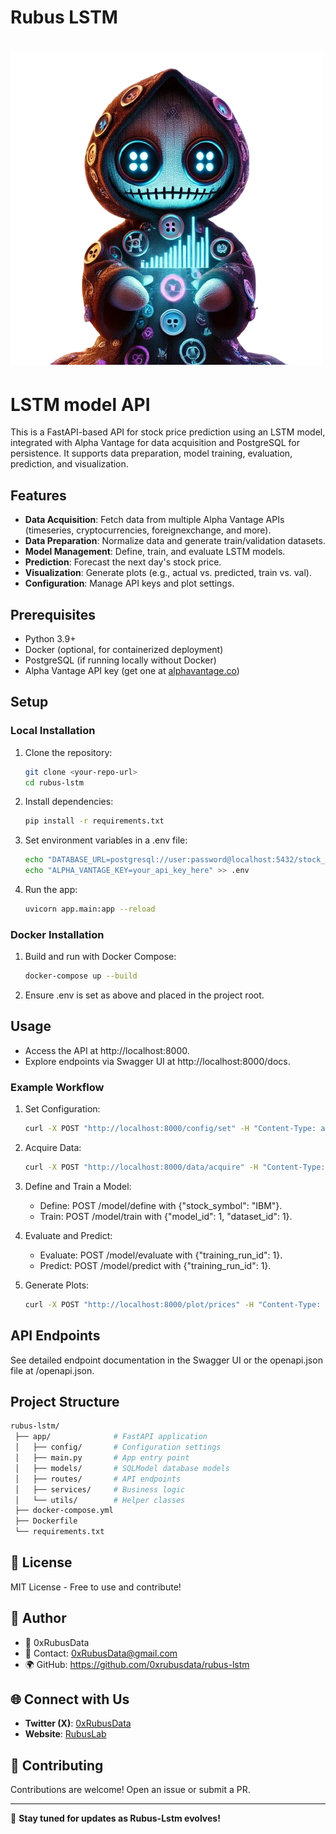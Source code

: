 # Rubus LSTM

# ![0xRubusLstm](./public/agents/0xRubusLstm.png)

# LSTM model API

This is a FastAPI-based API for stock price prediction using an LSTM model, integrated with Alpha Vantage for data acquisition and PostgreSQL for persistence. It supports data preparation, model training, evaluation, prediction, and visualization.

## Features
- **Data Acquisition**: Fetch data from multiple Alpha Vantage APIs (timeseries, cryptocurrencies, foreignexchange, and more).
- **Data Preparation**: Normalize data and generate train/validation datasets.
- **Model Management**: Define, train, and evaluate LSTM models.
- **Prediction**: Forecast the next day's stock price.
- **Visualization**: Generate plots (e.g., actual vs. predicted, train vs. val).
- **Configuration**: Manage API keys and plot settings.

## Prerequisites
- Python 3.9+
- Docker (optional, for containerized deployment)
- PostgreSQL (if running locally without Docker)
- Alpha Vantage API key (get one at [alphavantage.co](https://www.alphavantage.co/support/#api-key))

## Setup

### Local Installation
1. Clone the repository:
   ```bash
   git clone <your-repo-url>
   cd rubus-lstm
   ```
2. Install dependencies:
   ```bash
   pip install -r requirements.txt
   ```
3. Set environment variables in a .env file:
   ```bash
   echo "DATABASE_URL=postgresql://user:password@localhost:5432/stock_db" >> .env
   echo "ALPHA_VANTAGE_KEY=your_api_key_here" >> .env
   ```
4. Run the app:  
    ```bash
    uvicorn app.main:app --reload
   ```

### Docker Installation
1. Build and run with Docker Compose:
   ```bash
   docker-compose up --build
   ```
2. Ensure .env is set as above and placed in the project root.

## Usage
- Access the API at http://localhost:8000.
- Explore endpoints via Swagger UI at http://localhost:8000/docs.

### Example Workflow
1. Set Configuration:
   ```bash
   curl -X POST "http://localhost:8000/config/set" -H "Content-Type: application/json" -d '{"alpha_vantage_key": "your_api_key", "xticks_interval": 30}'
   ```
2. Acquire Data:
   ```bash
   curl -X POST "http://localhost:8000/data/acquire" -H "Content-Type: application/json" -d '{"symbol": "IBM"}'
   ```
3. Define and Train a Model:
   - Define: POST /model/define with {"stock_symbol": "IBM"}.
   - Train: POST /model/train with {"model_id": 1, "dataset_id": 1}.

4. Evaluate and Predict:
   - Evaluate: POST /model/evaluate with {"training_run_id": 1}.
   - Predict: POST /model/predict with {"training_run_id": 1}.
   
5. Generate Plots:
   ```bash
   curl -X POST "http://localhost:8000/plot/prices" -H "Content-Type: application/json" -d '{"training_run_id": 1, "plot_type": "actual_vs_predicted"}'
   ```

## API Endpoints

See detailed endpoint documentation in the Swagger UI or the openapi.json file at /openapi.json.

## Project Structure
   ```bash
   rubus-lstm/
    ├── app/              # FastAPI application
    │   ├── config/       # Configuration settings
    │   ├── main.py       # App entry point
    │   ├── models/       # SQLModel database models
    │   ├── routes/       # API endpoints
    │   ├── services/     # Business logic
    │   └── utils/        # Helper classes
    ├── docker-compose.yml
    ├── Dockerfile
    └── requirements.txt
   ```



## 📜 License
MIT License - Free to use and contribute!

## 📝 **Author**
- 👤 0xRubusData 
- 📧 Contact: 0xRubusData@gmail.com
- 🌍 GitHub: https://github.com/0xrubusdata/rubus-lstm

## 🌐 Connect with Us
- **Twitter (X)**: [0xRubusData](https://x.com/Data0x88850)
- **Website**: [RubusLab](https://rubus-lab.vercel.app/)

## 🤝 Contributing
Contributions are welcome! Open an issue or submit a PR.

---
🚀 **Stay tuned for updates as Rubus-Lstm evolves!**
